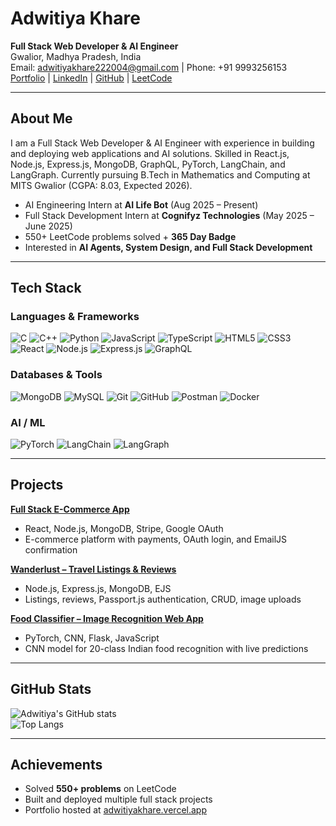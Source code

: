 # Adwitiya Khare  

**Full Stack Web Developer & AI Engineer**  
Gwalior, Madhya Pradesh, India  
Email: adwitiyakhare222004@gmail.com | Phone: +91 9993256153  
[Portfolio](https://adwitiyakhare.vercel.app/) | [LinkedIn](https://linkedin.com/in/adwitiyakhare) | [GitHub](https://github.com/AdwitiyaKhare) | [LeetCode](https://leetcode.com/u/adwitiyakhare/)  

---

## About Me  
I am a Full Stack Web Developer & AI Engineer with experience in building and deploying web applications and AI solutions. Skilled in React.js, Node.js, Express.js, MongoDB, GraphQL, PyTorch, LangChain, and LangGraph. Currently pursuing B.Tech in Mathematics and Computing at MITS Gwalior (CGPA: 8.03, Expected 2026).  

- AI Engineering Intern at **AI Life Bot** (Aug 2025 – Present)  
- Full Stack Development Intern at **Cognifyz Technologies** (May 2025 – June 2025)  
- 550+ LeetCode problems solved + **365 Day Badge**  
- Interested in **AI Agents, System Design, and Full Stack Development**  

---

## Tech Stack  

### Languages & Frameworks  
![C](https://img.shields.io/badge/C-A8B9CC.svg?style=for-the-badge&logo=c&logoColor=white)
![C++](https://img.shields.io/badge/C++-00599C.svg?style=for-the-badge&logo=cplusplus&logoColor=white)
![Python](https://img.shields.io/badge/Python-3776AB.svg?style=for-the-badge&logo=python&logoColor=white)
![JavaScript](https://img.shields.io/badge/JavaScript-F7DF1E.svg?style=for-the-badge&logo=javascript&logoColor=black)
![TypeScript](https://img.shields.io/badge/TypeScript-3178C6.svg?style=for-the-badge&logo=typescript&logoColor=white)
![HTML5](https://img.shields.io/badge/HTML5-E34F26.svg?style=for-the-badge&logo=html5&logoColor=white)
![CSS3](https://img.shields.io/badge/CSS3-1572B6.svg?style=for-the-badge&logo=css3&logoColor=white)
![React](https://img.shields.io/badge/React-20232a.svg?style=for-the-badge&logo=react&logoColor=61DAFB)
![Node.js](https://img.shields.io/badge/Node.js-6DA55F.svg?style=for-the-badge&logo=node.js&logoColor=white)
![Express.js](https://img.shields.io/badge/Express.js-404D59.svg?style=for-the-badge&logo=express&logoColor=white)
![GraphQL](https://img.shields.io/badge/GraphQL-E10098.svg?style=for-the-badge&logo=graphql&logoColor=white)

### Databases & Tools  
![MongoDB](https://img.shields.io/badge/MongoDB-4ea94b.svg?style=for-the-badge&logo=mongodb&logoColor=white)
![MySQL](https://img.shields.io/badge/MySQL-4479A1.svg?style=for-the-badge&logo=mysql&logoColor=white)
![Git](https://img.shields.io/badge/Git-F05032.svg?style=for-the-badge&logo=git&logoColor=white)
![GitHub](https://img.shields.io/badge/GitHub-181717.svg?style=for-the-badge&logo=github&logoColor=white)
![Postman](https://img.shields.io/badge/Postman-FF6C37.svg?style=for-the-badge&logo=postman&logoColor=white)
![Docker](https://img.shields.io/badge/Docker-2496ED.svg?style=for-the-badge&logo=docker&logoColor=white)

### AI / ML  
![PyTorch](https://img.shields.io/badge/PyTorch-EE4C2C.svg?style=for-the-badge&logo=pytorch&logoColor=white)
![LangChain](https://img.shields.io/badge/LangChain-000000?style=for-the-badge&logo=chainlink&logoColor=white)
![LangGraph](https://img.shields.io/badge/LangGraph-000000?style=for-the-badge&logo=graph&logoColor=white)

---

## Projects  

**[Full Stack E-Commerce App](https://github.com/AdwitiyaKhare/ecommerce-notify)**  
- React, Node.js, MongoDB, Stripe, Google OAuth  
- E-commerce platform with payments, OAuth login, and EmailJS confirmation  

**[Wanderlust – Travel Listings & Reviews](https://github.com/AdwitiyaKhare/Wanderlust)**  
- Node.js, Express.js, MongoDB, EJS  
- Listings, reviews, Passport.js authentication, CRUD, image uploads  

**[Food Classifier – Image Recognition Web App](https://github.com/AdwitiyaKhare/food-classifier)**  
- PyTorch, CNN, Flask, JavaScript  
- CNN model for 20-class Indian food recognition with live predictions  

---

## GitHub Stats  

![Adwitiya's GitHub stats](https://github-readme-stats.vercel.app/api?username=AdwitiyaKhare&show_icons=true&theme=default)  
![Top Langs](https://github-readme-stats.vercel.app/api/top-langs/?username=AdwitiyaKhare&layout=compact&theme=default)  

---

## Achievements  
- Solved **550+ problems** on LeetCode  
- Built and deployed multiple full stack projects  
- Portfolio hosted at [adwitiyakhare.vercel.app](https://adwitiyakhare.vercel.app/)  
